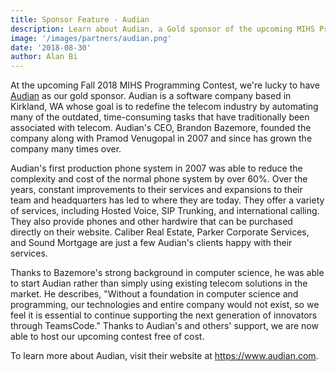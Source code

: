 ```yaml
---
title: Sponsor Feature - Audian
description: Learn about Audian, a Gold sponsor of the upcoming MIHS Programming Contest. 
image: '/images/partners/audian.png'
date: '2018-08-30'
author: Alan Bi
---
```


At the upcoming Fall 2018 MIHS Programming Contest, we're lucky to have <a class="a" href="https://www.audian.com">Audian</a> as our gold sponsor. Audian is a software company based in Kirkland, WA whose goal is to redefine the telecom industry by automating many of the outdated, time-consuming tasks that have traditionally been associated with telecom. Audian's CEO, Brandon Bazemore, founded the company along with Pramod Venugopal in 2007 and since has grown the company many times over. 

Audian's first production phone system in 2007 was able to reduce the complexity and cost of the normal phone system by over 60%. Over the years, constant improvements to their services and expansions to their team and headquarters has led to where they are today. They offer a variety of services, including Hosted Voice, SIP Trunking, and international calling. They also provide phones and other hardwire that can be purchased directly on their website. Caliber Real Estate, Parker Corporate Services, and Sound Mortgage are just a few Audian's clients happy with their services. 


Thanks to Bazemore's strong background in computer science, he was able to start Audian rather than simply using existing telecom solutions in the market. He describes, "Without a foundation in computer science and programming, our technologies and entire company would not exist, so we feel it is essential to continue supporting the next generation of innovators through TeamsCode." Thanks to Audian's and others' support, we are now able to host our upcoming contest free of cost. 

To learn more about Audian, visit their website at <a class="a" href="https://www.audian.com">https://www.audian.com</a>.

